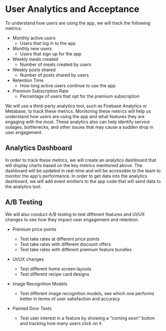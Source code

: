# User Analytics and Acceptance

To understand how users are using the app, we will track the following metrics:
- Monthly active users
    - Users that log in to the app
- Monthly new users
    - Users that sign up for the app
- Weekly meals created
    - Number of meals created by users
- Weekly posts shared
    - Number of posts shared by users
- Retention Time
    - How long active users continue to use the app
- Premium Subscription Rate
    - Percentage of users that opt for the premium subscription

We will use a third-party analytics tool, such as Firebase Analytics or Metabase, to track these metrics. Monitoring these metrics will help us understand how users are using the app and what features they are engaging with the most. These analytics also can help identify service outages, bottlenecks, and other issues that may cause a sudden drop in user engagement.

## Analytics Dashboard
In order to track these metrics, we will create an analytics dashboard that will display charts based on the key metrics mentioned above. The dashboard will be updated in real-time and will be accessible to the team to monitor the app's performance. In order to get data into the analytics dashboard, we will add event emitters to the app code that will send data to the analytics tool.

## A/B Testing
We will also conduct A/B testing to test different features and UI/UX changes to see how they impact user engagement and retention.

- Premium price points
    - Test take rates at different price points
    - Test take rates with different discount offers
    - Test take rates with different premium feature bundles

- UI/UX changes
    - Test different home screen layouts
    - Test different recipe card designs

- Image Recognition Models
    - Test different image recognition models, see which one performs better in terms of user satisfaction and accuracy

- Painted Door Tests
    - Test user interest in a feature by showing a "coming soon" button and tracking how many users click on it
